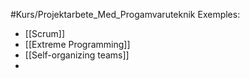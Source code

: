 #Kurs/Projektarbete_Med_Progamvaruteknik 
Exemples:
- [[Scrum]]
- [[Extreme Programming]]
- [[Self-organizing teams]]
- 
